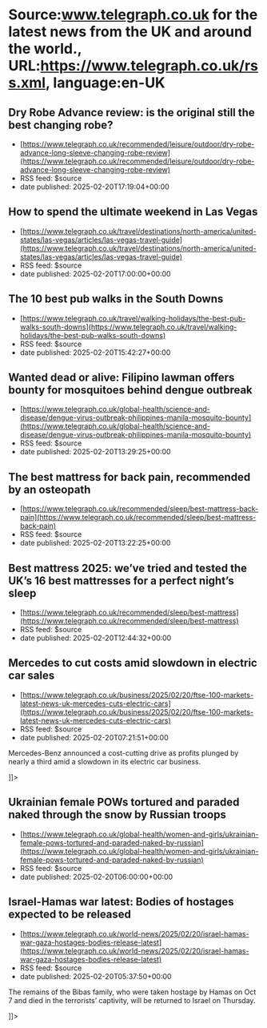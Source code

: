 # Source:www.telegraph.co.uk for the latest news from the UK and around the world., URL:https://www.telegraph.co.uk/rss.xml, language:en-UK

## Dry Robe Advance review: is the original still the best changing robe?
 - [https://www.telegraph.co.uk/recommended/leisure/outdoor/dry-robe-advance-long-sleeve-changing-robe-review](https://www.telegraph.co.uk/recommended/leisure/outdoor/dry-robe-advance-long-sleeve-changing-robe-review)
 - RSS feed: $source
 - date published: 2025-02-20T17:19:04+00:00

<![CDATA[We put the original Dry Robe to the test, to see if it was up to warming and drying after a chilly February swim]]>

## How to spend the ultimate weekend in Las Vegas
 - [https://www.telegraph.co.uk/travel/destinations/north-america/united-states/las-vegas/articles/las-vegas-travel-guide](https://www.telegraph.co.uk/travel/destinations/north-america/united-states/las-vegas/articles/las-vegas-travel-guide)
 - RSS feed: $source
 - date published: 2025-02-20T17:00:00+00:00

<![CDATA[Home of the Strip, discover the best of Sin City with an insider guide to 48 hours in Las Vegas]]>

## The 10 best pub walks in the South Downs
 - [https://www.telegraph.co.uk/travel/walking-holidays/the-best-pub-walks-south-downs](https://www.telegraph.co.uk/travel/walking-holidays/the-best-pub-walks-south-downs)
 - RSS feed: $source
 - date published: 2025-02-20T15:42:27+00:00

<![CDATA[The very best scenic walks in the South Downs National Park, each starting and ending at a characterful country pub]]>

## Wanted dead or alive: Filipino lawman offers bounty for mosquitoes behind dengue outbreak
 - [https://www.telegraph.co.uk/global-health/science-and-disease/dengue-virus-outbreak-philippines-manila-mosquito-bounty](https://www.telegraph.co.uk/global-health/science-and-disease/dengue-virus-outbreak-philippines-manila-mosquito-bounty)
 - RSS feed: $source
 - date published: 2025-02-20T13:29:25+00:00

<![CDATA[The unusual scheme offers a &lsquo;peso for a mosquito&rsquo; in a densely packed neighbourhood in the capital Manila]]>

## The best mattress for back pain, recommended by an osteopath
 - [https://www.telegraph.co.uk/recommended/sleep/best-mattress-back-pain](https://www.telegraph.co.uk/recommended/sleep/best-mattress-back-pain)
 - RSS feed: $source
 - date published: 2025-02-20T13:22:25+00:00

<![CDATA[Our expert says the best mattress for back pain depends on your posture, weight and sleeping style: so which is right for you?]]>

## Best mattress 2025: we’ve tried and tested the UK’s 16 best mattresses for a perfect night’s sleep
 - [https://www.telegraph.co.uk/recommended/sleep/best-mattress](https://www.telegraph.co.uk/recommended/sleep/best-mattress)
 - RSS feed: $source
 - date published: 2025-02-20T12:44:32+00:00

<![CDATA[Read our expert reviews of all this year&rsquo;s best mattresses, including hybrid models from Simba, Tempur, Emma and Silentnight]]>

## Mercedes to cut costs amid slowdown in electric car sales
 - [https://www.telegraph.co.uk/business/2025/02/20/ftse-100-markets-latest-news-uk-mercedes-cuts-electric-cars](https://www.telegraph.co.uk/business/2025/02/20/ftse-100-markets-latest-news-uk-mercedes-cuts-electric-cars)
 - RSS feed: $source
 - date published: 2025-02-20T07:21:51+00:00

<![CDATA[<p>Mercedes-Benz announced a cost-cutting drive as profits plunged by nearly a third amid a slowdown in its electric car business.</p>]]>

## Ukrainian female POWs tortured and paraded naked through the snow by Russian troops
 - [https://www.telegraph.co.uk/global-health/women-and-girls/ukrainian-female-pows-tortured-and-paraded-naked-by-russian](https://www.telegraph.co.uk/global-health/women-and-girls/ukrainian-female-pows-tortured-and-paraded-naked-by-russian)
 - RSS feed: $source
 - date published: 2025-02-20T06:00:00+00:00

<![CDATA[Exclusive: Four women tell The Telegraph about the campaign of abuse they were subjected to in captivity]]>

## Israel-Hamas war latest: Bodies of hostages expected to be released
 - [https://www.telegraph.co.uk/world-news/2025/02/20/israel-hamas-war-gaza-hostages-bodies-release-latest](https://www.telegraph.co.uk/world-news/2025/02/20/israel-hamas-war-gaza-hostages-bodies-release-latest)
 - RSS feed: $source
 - date published: 2025-02-20T05:37:50+00:00

<![CDATA[<p>The remains of the Bibas family, who were taken hostage by Hamas on Oct 7 and died in the terrorists’ captivity, will be returned to Israel on Thursday.</p>]]>

